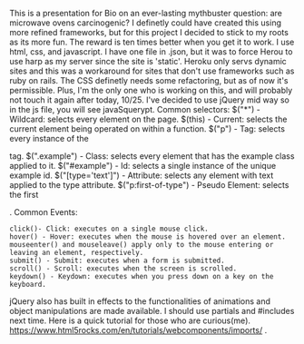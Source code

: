 This is a presentation for Bio on an ever-lasting mythbuster question: are microwave ovens carcinogenic?
I definetly could have created this using more refined frameworks, but for this project I decided to stick to my roots as its more fun. The reward is ten times better when you get it to work.
I use html, css, and javascript. I have one file in .json, but it was to force Herou to use harp as my server since the site is 'static'. Heroku only servs dynamic sites and this was a workaround for sites that don't use frameworks such as ruby on rails. 
The CSS definetly needs some refactoring, but as of now it's permissible. Plus, I'm the only one who is working on this, and will probably not touch it again after today, 10/25.
I've decided to use jQuery mid way so in the js file, you will see javaSquerypt.
Common selectors:
    $("*") - Wildcard: selects every element on the page.
    $(this) - Current: selects the current element being operated on within a function.
    $("p") - Tag: selects every instance of the <p> tag.
    $(".example") - Class: selects every element that has the example class applied to it.
    $("#example") - Id: selects a single instance of the unique example id.
    $("[type='text']") - Attribute: selects any element with text applied to the type attribute.
    $("p:first-of-type") - Pseudo Element: selects the first <p>.
Common Events:

    click()- Click: executes on a single mouse click.
    hover() - Hover: executes when the mouse is hovered over an element. mouseenter() and mouseleave() apply only to the mouse entering or leaving an element, respectively.
    submit() - Submit: executes when a form is submitted.
    scroll() - Scroll: executes when the screen is scrolled.
    keydown() - Keydown: executes when you press down on a key on the keyboard.
jQuery also has built in effects to the functionalities of animations and object manipulations are made available. 
I should use partials and #includes next time. Here is a quick tutorial for those who are curious(me). https://www.html5rocks.com/en/tutorials/webcomponents/imports/ .
